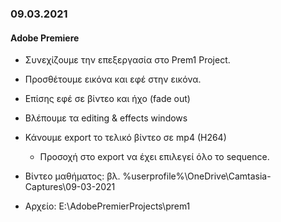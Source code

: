 ### 09.03.2021
#### Adobe Premiere

* Συνεχίζουμε την επεξεργασία στο Prem1 Project.
* Προσθέτουμε εικόνα και εφέ στην εικόνα.
* Επίσης εφέ σε βίντεο και ήχο (fade out)
* Βλέπουμε τα editing & effects windows
* Κάνουμε export το τελικό βίντεο σε mp4 (H264)
    * Προσοχή στο export να έχει επιλεγεί όλο το sequence.

* Βίντεο μαθήματος: βλ. %userprofile%\OneDrive\Camtasia-Captures\09-03-2021
* Αρχείο: E:\AdobePremierProjects\prem1